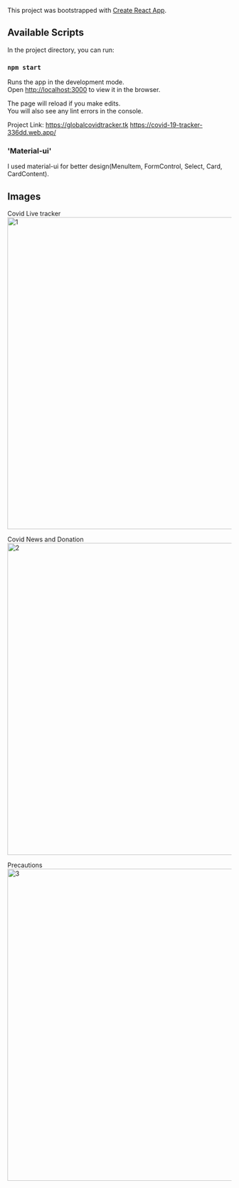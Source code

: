 This project was bootstrapped with [Create React App](https://github.com/facebook/create-react-app).

## Available Scripts

In the project directory, you can run:

### `npm start`

Runs the app in the development mode.<br />
Open [http://localhost:3000](http://localhost:3000) to view it in the browser.

The page will reload if you make edits.<br />
You will also see any lint errors in the console.

Project Link:
https://globalcovidtracker.tk
https://covid-19-tracker-336dd.web.app/

### 'Material-ui'
I used material-ui for better design(MenuItem, FormControl, Select, Card, CardContent).


## Images

Covid Live tracker<br />
<img width="700" alt="1" src="https://user-images.githubusercontent.com/62012634/177739434-3889b2cc-dac6-4f95-aeeb-0f6a175b63e1.png">

Covid News and Donation<br />
<img width="700" alt="2" src="https://user-images.githubusercontent.com/62012634/177739513-8a501eb1-872c-4fe8-b1e1-584eaa6c723b.png">

Precautions<br />
<img width="700" alt="3" src="https://user-images.githubusercontent.com/62012634/177739568-69b2899e-fa56-4ac4-825d-09e01d1d3d6b.png">



